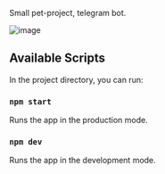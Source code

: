 Small pet-project, telegram bot.

![image](https://tlgrm.eu/_/stickers/3d2/135/3d213551-8cac-45b4-bdf3-e24a81b50526/1.webp)


## Available Scripts

In the project directory, you can run:

### `npm start`

Runs the app in the production mode.

### `npm dev`

Runs the app in the development mode.


